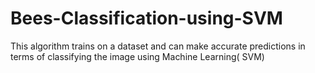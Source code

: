 # Bees-Classification-using-SVM
This algorithm trains on a dataset and can make accurate predictions in terms of classifying the image using Machine  Learning( SVM)

